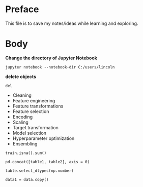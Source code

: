 # Preface

This file is to save my notes/ideas while learning and exploring. 

# Body

**Change the directory of Jupyter Notebook**

```{python}
jupyter notebook --notebook-dir C:/users/lincoln
```

**delete objects**

`del` 


- Cleaning
- Feature engineering
- Feature transformations
- Feature selection
- Encoding
- Scaling
- Target transformation
- Model selection
- Hyperparameter optimization
- Ensembling


`train.isna().sum()`

`pd.concat([table1, table2], axis = 0)`

`table.select_dtypes(np.number)`

`data1 = data.copy()`








